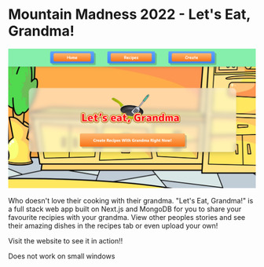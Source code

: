 # Mountain Madness 2022 - Let's Eat, Grandma!

 ![home page](/home.png)
 
Who doesn't love their cooking with their grandma. "Let's Eat, Grandma!" is a full stack web app built on Next.js and MongoDB for you to share your favourite recipies with your grandma. View other peoples stories and see their amazing dishes in the recipes tab or even upload your own!
 
 
 Visit the website to see it in action!!



 
 Does not work on small windows
